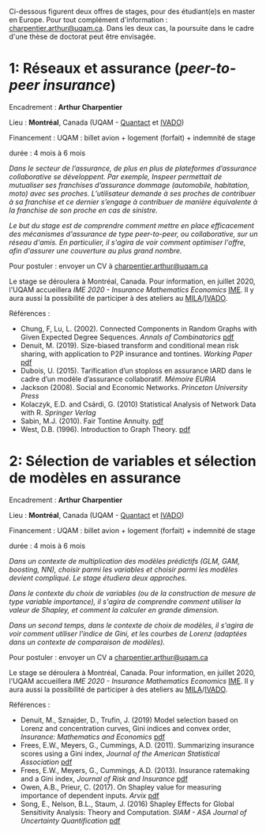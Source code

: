 Ci-dessous figurent deux offres de stages, pour des étudiant(e)s en master en Europe. Pour tout complément d'information : [charpentier.arthur@uqam.ca](mailto:charpentier.arthur@uqam.ca). Dans les deux cas, la poursuite dans le cadre d'une thèse de doctorat peut être envisagée. 

# 1: Réseaux et assurance (*peer-to-peer insurance*)

Encadrement : **Arthur Charpentier** 

Lieu : **Montréal**, Canada (UQAM - [Quantact](http://quantact.uqam.ca/) et [IVADO](http://ivado.ca/))

Financement : UQAM : billet avion + logement (forfait) + indemnité de stage

durée : 4 mois à 6 mois

*Dans le secteur de l’assurance, de plus en plus de plateformes d’assurance collaborative se développent. Par exemple, Inspeer permettait de mutualiser ses franchises d’assurance dommage (automobile, habitation, moto) avec ses proches. L’utilisateur demande à ses proches de contribuer à sa franchise et ce dernier s’engage à contribuer de manière équivalente à la franchise de son proche en cas de sinistre.*

*Le but du stage est de comprendre comment mettre en place efficacement des mécanismes d'assurance de type peer-to-peer, ou collaborative, sur un réseau d'amis. En particulier, il s'agira de voir comment optimiser l'offre, afin d'assurer une couverture au plus grand nombre.*

Pour postuler : envoyer un CV à [charpentier.arthur@uqam.ca](mailto:charpentier.arthur@uqam.ca)

Le stage se déroulera à Montréal, Canada. Pour information, en juillet 2020, l'UQAM accueillera *IME 2020 - Insurance Mathematics Economics* [IME](https://tv.uqam.ca/ime-2020-insurance-mathematics-economics-congres-international). Il y aura aussi la possibilité de participer à des ateliers au [MILA](https://mila.quebec/)/[IVADO](http://ivado.ca/).

Références :
- Chung, F, Lu, L. (2002). Connected Components in Random Graphs with Given Expected Degree Sequences. *Annals of Combinatorics* [pdf](http://math.ucsd.edu/~fan/wp/conn.pdf)
- Denuit, M. (2019). Size-biased transform and conditional mean risk sharing, with application to P2P insurance and tontines. *Working Paper* [pdf](https://dial.uclouvain.be/pr/boreal/object/boreal%3A215115/datastream/PDF_01/view)
- Dubois, U. (2015). Tarification d’un stoploss en assurance IARD dans le cadre d’un modèle d’assurance
collaboratif. *Mémoire EURIA* 
- Jackson (2008). Social and Economic Networks. *Princeton University Press*
- Kolaczyk, E.D. and  Csárdi, G.  (2010) Statistical Analysis of Network Data with R. *Springer Verlag*
- Sabin, M.J. (2010). Fair Tontine Annuity. [pdf](https://papers.ssrn.com/sol3/papers.cfm?abstract_id=1579932)
- West, D.B. (1996). Introduction to Graph Theory. [pdf](http://docshare01.docshare.tips/files/26167/261678089.pdf)


# 2: Sélection de variables et sélection de modèles en assurance

Encadrement : **Arthur Charpentier** 

Lieu : **Montréal**, Canada (UQAM - [Quantact](http://quantact.uqam.ca/) et [IVADO](http://ivado.ca/))

Financement : UQAM : billet avion + logement (forfait) + indemnité de stage

durée : 4 mois à 6 mois

*Dans un contexte de multiplication des modèles prédictifs (GLM, GAM, boosting, NN), choisir parmi les variables et choisir parmi les modèles devient compliqué. Le stage étudiera deux approches.*

*Dans le contexte du choix de variables (ou de la construction de mesure de type variable importance), il s'agira de comprendre comment utiliser la valeur de Shapley, et comment la calculer en grande dimension.*

*Dans un second temps, dans le contexte de choix de modèles, il s'agira de voir comment utiliser l'indice de Gini, et les courbes de Lorenz (adaptées dans un contexte de comparaison de modèles).*

Pour postuler : envoyer un CV a [charpentier.arthur@uqam.ca](mailto:charpentier.arthur@uqam.ca)

Le stage se déroulera à Montréal, Canada. Pour information, en juillet 2020, l'UQAM accueillera *IME 2020 - Insurance Mathematics Economics* [IME](https://tv.uqam.ca/ime-2020-insurance-mathematics-economics-congres-international). Il y aura aussi la possibilité de participer à des ateliers au [MILA](https://mila.quebec/)/[IVADO](http://ivado.ca/).

Références :
- Denuit, M., Sznajder, D., Trufin, J. (2019) Model selection based on Lorenz and concentration curves, Gini indices
and convex order, *Insurance: Mathematics and Economics* [pdf](http://sci-hub.tw/downloads/2019-10-16/dc/10.1016@j.insmatheco.2019.09.001.pdf)
- Frees, E.W., Meyers, G., Cummings, A.D. (2011). Summarizing insurance scores using
a Gini index, *Journal of the American Statistical Association* [pdf](https://www.tandfonline.com/doi/abs/10.1198/jasa.2011.tm10506)
- Frees,  E.W.,  Meyers,  G.,  Cummings,  A.D.  (2013). Insurance  ratemaking  and a  Gini
index, *Journal of Risk and Insurance* [pdf](https://www.jstor.org/stable/pdf/24546807.pdf)
- Owen, A.B., Prieur, C. (2017). On Shapley value for measuring importance of dependent inputs. *Arvix* [pdf](https://arxiv.org/abs/1610.02080)
-  Song, E., Nelson, B.L., Staum, J. (2016) Shapley Effects for Global Sensitivity Analysis: Theory and Computation. *SIAM - ASA Journal of Uncertainty Quantification* [pdf](https://pdfs.semanticscholar.org/6a25/48b159bc3bf6c74e13b74a037917951d75ca.pdf)
